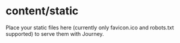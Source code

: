 # content/static
Place your static files here (currently only favicon.ico and robots.txt supported) to serve them with Journey.
